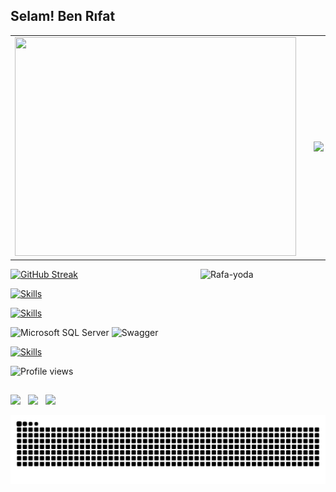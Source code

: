 ## Selam! Ben Rıfat

<table style="width:100%;">
  <tr>
    <td align="left">
      <img src="https://github-readme-stats2-pi-lemon.vercel.app/api?username=kenissha&theme=gruvbox&count_private=true&show_icons=true&include_all_commits=true"
         width="450" height="350" />
    </td>
    <td style="width:0%;">
      </td>
    <td align="right">
      <img src="https://github-readme-stats.vercel.app/api/top-langs/?username=kenissha&layout=compact&langs_count=16&theme=gruvbox"/>
    </td>
  </tr>
</table>

<img align="right" alt="Rafa-yoda" src="https://resmim.net/cdn/2023/03/06/UV8Tb.png" width="200" height="200">

<p align="left">
  <a href="https://git.io/streak-stats">
    <img src="https://streak-stats.demolab.com?user=kenissha&theme=gruvbox" alt="GitHub Streak" />
  </a>
</p>


  
<p align="left">
  <a href="https://skillicons.dev">
    <img src="https://skillicons.dev/icons?i=cs,dotnet&theme=light" height="60" width="60" alt="Skills" />
  </a>
</p>

<p align="left">
  <a href="https://skillicons.dev">
    <img src="https://skillicons.dev/icons?i=html,css,js,react,ts" height="150" width="150" alt="Skills" />
  </a>
</p>


![Microsoft SQL Server](https://img.shields.io/badge/Microsoft%20SQL%20Server-0078D7?style=flat-square&logo=Microsoft%20SQL%20Server&logoColor=white) 
![Swagger](https://img.shields.io/badge/-Swagger-85EA2D?logo=swagger&logoColor=white&style=flat)



<p align="left">
  <a href="https://skillicons.dev">
    <img src="https://skillicons.dev/icons?i=git,github,postman,swagger," height="150" width="150" alt="Skills" />
  </a>
</p>
<img src="https://komarev.com/ghpvc/?username=kenissha&color=dracula" alt="Profile views" />
 
          
          
          
                  

          
 
  

</div>
  
   ##
  
  <div> 
  
  <a href="https://instagram.com/rifatozturkk" target="_blank"><img src="https://img.shields.io/badge/-Instagram-%23E4405F?style=for-the-badge&logo=instagram&logoColor=white" target="_blank"></a> &nbsp;
  <a href = "mailto:rifatozturk054@gmail.com"><img src="https://img.shields.io/badge/-Gmail-%23333?style=for-the-badge&logo=gmail&logoColor=white" target="_blank"></a> &nbsp;
  <a href="https://www.linkedin.com/in/rıfat-öztürk-5ab7161b4" target="_blank"><img src="https://img.shields.io/badge/-LinkedIn-%230077B5?style=for-the-badge&logo=linkedin&logoColor=white" target="_blank"></a> 
  
     
  </div>
  <div> 
  

  </div>
<picture>
  <source media="(prefers-color-scheme: dark)" srcset="https://github.com/kenissha/kenissha/blob/output/github-contribution-grid-snake-dark.svg" />
  <source media="(prefers-color-scheme: light)" srcset="https://github.com/kenissha/kenissha/blob/output/github-contribution-grid-snake.svg" />
  <img alt="snake animation" src="https://github.com/kenissha/kenissha/blob/output/github-contribution-grid-snake.svg" />
</picture>


  
